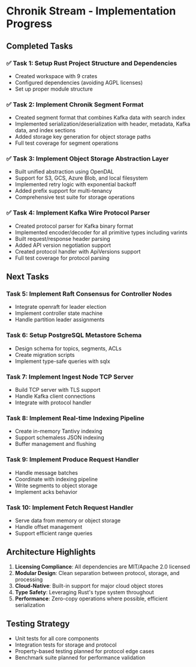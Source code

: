 # Chronik Stream - Implementation Progress

## Completed Tasks

### ✅ Task 1: Setup Rust Project Structure and Dependencies
- Created workspace with 9 crates
- Configured dependencies (avoiding AGPL licenses)
- Set up proper module structure

### ✅ Task 2: Implement Chronik Segment Format
- Created segment format that combines Kafka data with search index
- Implemented serialization/deserialization with header, metadata, Kafka data, and index sections
- Added storage key generation for object storage paths
- Full test coverage for segment operations

### ✅ Task 3: Implement Object Storage Abstraction Layer
- Built unified abstraction using OpenDAL
- Support for S3, GCS, Azure Blob, and local filesystem
- Implemented retry logic with exponential backoff
- Added prefix support for multi-tenancy
- Comprehensive test suite for storage operations

### ✅ Task 4: Implement Kafka Wire Protocol Parser
- Created protocol parser for Kafka binary format
- Implemented encoder/decoder for all primitive types including varints
- Built request/response header parsing
- Added API version negotiation support
- Created protocol handler with ApiVersions support
- Full test coverage for protocol parsing

## Next Tasks

### Task 5: Implement Raft Consensus for Controller Nodes
- Integrate openraft for leader election
- Implement controller state machine
- Handle partition leader assignments

### Task 6: Setup PostgreSQL Metastore Schema
- Design schema for topics, segments, ACLs
- Create migration scripts
- Implement type-safe queries with sqlx

### Task 7: Implement Ingest Node TCP Server
- Build TCP server with TLS support
- Handle Kafka client connections
- Integrate with protocol handler

### Task 8: Implement Real-time Indexing Pipeline
- Create in-memory Tantivy indexing
- Support schemaless JSON indexing
- Buffer management and flushing

### Task 9: Implement Produce Request Handler
- Handle message batches
- Coordinate with indexing pipeline
- Write segments to object storage
- Implement acks behavior

### Task 10: Implement Fetch Request Handler
- Serve data from memory or object storage
- Handle offset management
- Support efficient range queries

## Architecture Highlights

1. **Licensing Compliance**: All dependencies are MIT/Apache 2.0 licensed
2. **Modular Design**: Clean separation between protocol, storage, and processing
3. **Cloud-Native**: Built-in support for major cloud object stores
4. **Type Safety**: Leveraging Rust's type system throughout
5. **Performance**: Zero-copy operations where possible, efficient serialization

## Testing Strategy

- Unit tests for all core components
- Integration tests for storage and protocol
- Property-based testing planned for protocol edge cases
- Benchmark suite planned for performance validation